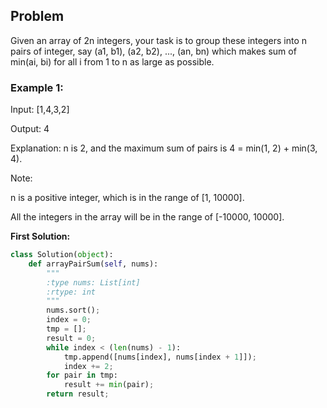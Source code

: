 ## Problem

Given an array of 2n integers, your task is to group these integers into n pairs of integer, say (a1, b1), (a2, b2), ..., (an, bn) which makes sum of min(ai, bi) for all i from 1 to n as large as possible.

### Example 1:

Input: [1,4,3,2]

Output: 4

Explanation: n is 2, and the maximum sum of pairs is 4 = min(1, 2) + min(3, 4).

Note:

n is a positive integer, which is in the range of [1, 10000].

All the integers in the array will be in the range of [-10000, 10000].

**First Solution:**
```python
class Solution(object):
    def arrayPairSum(self, nums):
        """
        :type nums: List[int]
        :rtype: int
        """
        nums.sort();
        index = 0;
        tmp = [];
        result = 0;
        while index < (len(nums) - 1):
            tmp.append([nums[index], nums[index + 1]]);
            index += 2;
        for pair in tmp:
            result += min(pair);
        return result;
```